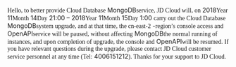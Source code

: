 <p><span style="font-family:&#39;微软雅黑&#39;,&#39;sans-serif&#39;">Hello, to better provide Cloud Database</span>
MongoDB<span style="font-family:&#39;微软雅黑&#39;,&#39;sans-serif&#39;">service, JD Cloud will, on</span>
2018<span style="font-family:&#39;微软雅黑&#39;,&#39;sans-serif&#39;">Year</span>
11<span style="font-family:&#39;微软雅黑&#39;,&#39;sans-serif&#39;">Month</span>
14<span style="font-family:&#39;微软雅黑&#39;,&#39;sans-serif&#39;">Day</span>
 21:00 – 2018<span style="font-family:&#39;微软雅黑&#39;,&#39;sans-serif&#39;">Year</span>
11<span style="font-family:&#39;微软雅黑&#39;,&#39;sans-serif&#39;">Month</span>
15<span style="font-family:&#39;微软雅黑&#39;,&#39;sans-serif&#39;">Day</span>
 1:00 <span style="font-family:&#39;微软雅黑&#39;,&#39;sans-serif&#39;">carry out the Cloud Database</span>
MongoDB<span style="font-family:&#39;微软雅黑&#39;,&#39;sans-serif&#39;">system upgrade, and at that time, the cn-east-2</span>
-<span style="font-family:&#39;微软雅黑&#39;,&#39;sans-serif&#39;">region’s console access and</span>
OpenAPI<span style="font-family:&#39;微软雅黑&#39;,&#39;sans-serif&#39;">service will be paused, without affecting</span>
MongoDB<span style="font-family:&#39;微软雅黑&#39;,&#39;sans-serif&#39;">the normal running of instances, and upon completion of upgrade, the console and</span>
OpenAPI<span style="font-family:&#39;微软雅黑&#39;,&#39;sans-serif&#39;">will be resumed. If you have relevant questions during the upgrade, please contact JD Cloud customer service personnel at any time (Tel:</span>
4006151212<span style="font-family:&#39;微软雅黑&#39;,&#39;sans-serif&#39;">). Thanks for your support to JD Cloud.</span>
</p>
